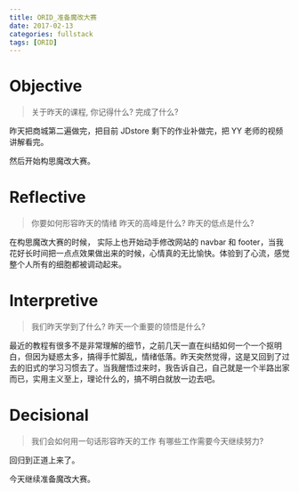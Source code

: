 ```yaml
---
title: ORID_准备魔改大赛
date: 2017-02-13
categories: fullstack
tags: [ORID]
---
```


# Objective
> 关于昨天的课程, 你记得什么?
> 完成了什么?

昨天把商城第二遍做完，把目前 JDstore 剩下的作业补做完，把 YY 老师的视频讲解看完。

然后开始构思魔改大赛。


# Reflective
> 你要如何形容昨天的情绪
> 昨天的高峰是什么?
> 昨天的低点是什么?

在构思魔改大赛的时候， 实际上也开始动手修改网站的 navbar 和 footer，当我花好长时间把一点点效果做出来的时候，心情真的无比愉快。体验到了心流，感觉整个人所有的细胞都被调动起来。


# Interpretive
> 我们昨天学到了什么?
> 昨天一个重要的领悟是什么?

最近的教程有很多不是非常理解的细节，之前几天一直在纠结如何一个一个抠明白，但因为疑惑太多，搞得手忙脚乱，情绪低落。昨天突然觉得，这是又回到了过去的旧式的学习习惯去了。当我醒悟过来时，我告诉自己，自己就是一个半路出家而已，实用主义至上，理论什么的，搞不明白就放一边去吧。


# Decisional
> 我们会如何用一句话形容昨天的工作
> 有哪些工作需要今天继续努力?

回归到正道上来了。

今天继续准备魔改大赛。